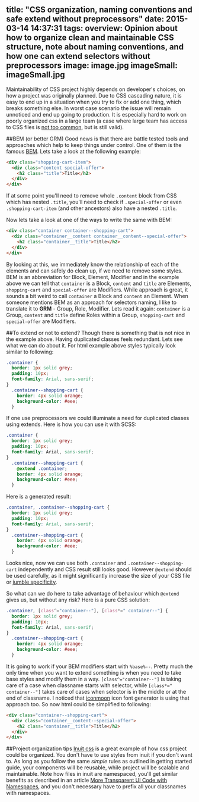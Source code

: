 title: "CSS organization, naming conventions and safe extend without preprocessors"
date: 2015-03-14 14:37:31
tags:
overview: Opinion about how to organize clean and maintainable CSS structure, note about naming conventions, and how one can extend selectors without preprocessors
image: image.jpg
imageSmall: imageSmall.jpg
---
Maintainability of CSS project highly depends on developer's choices, on how a project was originally planned. Due to CSS cascading nature, it is easy to end up in a situation when you try to fix or add one thing, which breaks something else. In worst case scenario the issue will remain unnoticed and end up going to production. It is especially hard to work on poorly organized css in a large team (a case where large team has access to CSS files is [not too common](https://css-tricks.com/poll-wrapup-the-number-of-people-touching-css/), but is still valid).

##BEM (or better GRM)
Good news is that there are battle tested tools and approaches which help to keep things under control. One of them is the famous [BEM](https://en.bem.info/). Lets take a look at the following example:
```html
<div class="shopping-cart-item">
  <div class="content special-offer">
    <h2 class="title">Title</h2>
  </div>
</div>
```

If at some point you'll need to remove whole `.content` block from CSS which has nested `.title`, you'll need to check if `.special-offer` or even `.shopping-cart-item` (and other ancestors) also have a nested `.title`.

Now lets take a look at one of the ways to write the same with BEM:
```html
<div class="container container--shopping-cart">
  <div class="container__content container__content--special-offer">
    <h2 class="container__title">Title</h2>
  </div>
</div>
```

By looking at this, we immediately know the relationship of each of the elements and can safely do clean up, if we need to remove some styles. BEM is an abbreviation for Block, Element, Modifier and in the example above we can tell that `container` is a Block, `content` and `title` are Elements, `shopping-cart` and `special-offer` are Modifiers. While approach is great, it sounds a bit weird to call `container` a Block and `content` an Element. When someone mentions BEM as an approach for selectors naming, I like to translate it to **GRM** - Group, Role, Modifier. Lets read it again: `container` is a Group, `content` and `title` define Roles within a Group, `shopping-cart` and `special-offer` are Modifiers.

##To extend or not to extend?
Though there is something that is not nice in the example above. Having duplicated classes feels redundant. Lets see what we can do about it. For html example above styles typically look similar to following:
```css
.container {
  border: 1px solid grey;
  padding: 10px;
  font-family: Arial, sans-serif;
}
  .container--shopping-cart {
    border: 4px solid orange;
    background-color: #eee;
  }
```
If one use preprocessors we could illuminate a need for duplicated classes using extends. Here is how you can use it with SCSS:
```scss
.container {
  border: 1px solid grey;
  padding: 10px;
  font-family: Arial, sans-serif;
}
  .container--shopping-cart {
    @extend .container;
    border: 4px solid orange;
    background-color: #eee;
  }
```
Here is a generated result:
```css
.container, .container--shopping-cart {
  border: 1px solid grey;
  padding: 10px;
  font-family: Arial, sans-serif;
}
  .container--shopping-cart {
    border: 4px solid orange;
    background-color: #eee;
  }
```
Looks nice, now we can use both `.container` and `.container--shopping-cart` independently and CSS result still looks good. However `@extend` should be used carefully, as it might significantly increase the size of your CSS file or [jumble specificity](http://csswizardry.com/2014/11/when-to-use-extend-when-to-use-a-mixin/).
 
So what can we do here to take advantage of behaviour which `@extend` gives us, but without any risk? Here is a pure CSS solution:
```scss
.container, [class^="container--"], [class*=" container--"] {
  border: 1px solid grey;
  padding: 10px;
  font-family: Arial, sans-serif;
}
  .container--shopping-cart {
    border: 4px solid orange;
    background-color: #eee;
  }
```
 It is going to work if your BEM modifiers start with `%base%--`. Pretty much the only time when you want to extend something is when you need to take base styles and modify them in a way. `[class^="container--"]` is taking care of a case when classname starts with selector, while `[class*=" container--"]` takes care of cases when selector is in the middle or at the end of classname. I noticed that [iconmoon](https://icomoon.io/) icon font generator is using that approach too. So now html could be simplified to following:
 ```html
 <div class="container--shopping-cart">
   <div class="container__content--special-offer">
     <h2 class="container__title">Title</h2>
   </div>
 </div>
 ```
 ##Project organization tips
 [Inuit css](https://github.com/inuitcss/getting-started) is a great example of how css project could be organized. You don't have to use styles from inuit if you don't want to. As long as you follow the same _simple_ rules as outlined in getting started guide, your components will be reusable, while project will be scalable and maintainable. Note how files in inuit are namespaced, you'll get similar benefits as described in an article [More Transparent UI Code with Namespaces](http://csswizardry.com/2015/03/more-transparent-ui-code-with-namespaces/), and you don't necessary have to prefix all your classnames with namespaces. 